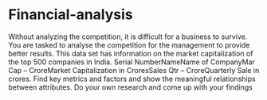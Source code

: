 # Financial-analysis
Without analyzing the competition, it is difficult for a business to survive. You are tasked to analyse the competition for the management to provide better results. This data set has information on the market capitalization of the top 500 companies in India. Serial NumberNameName of CompanyMar Cap – CroreMarket Capitalization in CroresSales Qtr – CroreQuarterly Sale in crores. Find key metrics and factors and show the meaningful relationships between attributes. Do your own research and come up with your findings
